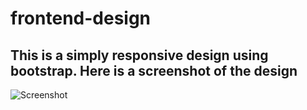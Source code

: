 # frontend-design
## This is a simply responsive design using bootstrap. Here is a screenshot of the design

![Screenshot](frontend-design/images/SCREENSHOT.png)
